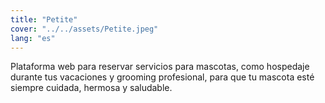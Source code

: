 ```yaml
---
title: "Petite"
cover: "../../assets/Petite.jpeg"
lang: "es"
---
```

Plataforma web para reservar servicios para mascotas, como hospedaje durante tus vacaciones y grooming profesional, para que tu mascota esté siempre cuidada, hermosa y saludable.
